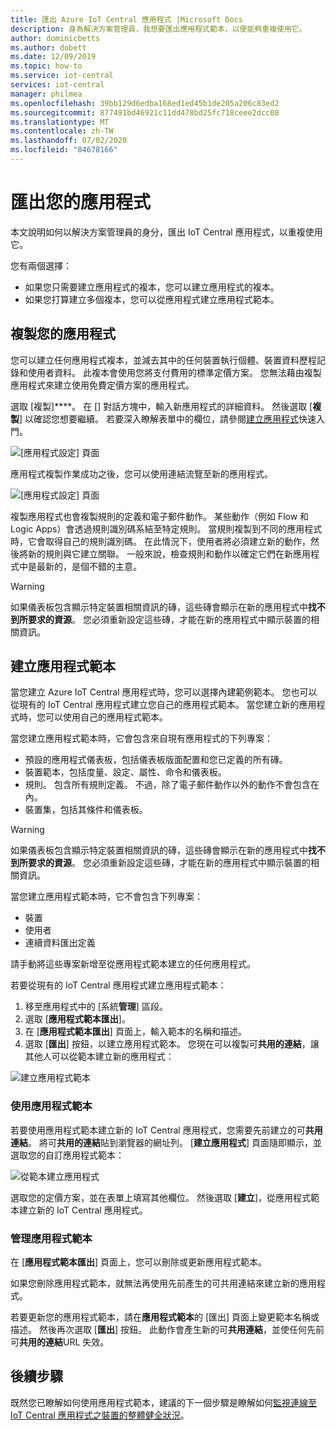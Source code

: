 ```yaml
---
title: 匯出 Azure IoT Central 應用程式 |Microsoft Docs
description: 身為解決方案管理員，我想要匯出應用程式範本，以便能夠重複使用它。
author: dominicbetts
ms.author: dobett
ms.date: 12/09/2019
ms.topic: how-to
ms.service: iot-central
services: iot-central
manager: philmea
ms.openlocfilehash: 39bb129d6edba168ed1ed45b1de205a206c83ed2
ms.sourcegitcommit: 877491bd46921c11dd478bd25fc718ceee2dcc08
ms.translationtype: MT
ms.contentlocale: zh-TW
ms.lasthandoff: 07/02/2020
ms.locfileid: "84678166"
---
```

# <a name="export-your-application"></a>匯出您的應用程式

本文說明如何以解決方案管理員的身分，匯出 IoT Central 應用程式，以重複使用它。

您有兩個選擇：

- 如果您只需要建立應用程式的複本，您可以建立應用程式的複本。
- 如果您打算建立多個複本，您可以從應用程式建立應用程式範本。

## <a name="copy-your-application"></a>複製您的應用程式

您可以建立任何應用程式複本，並減去其中的任何裝置執行個體、裝置資料歷程記錄和使用者資料。 此複本會使用您將支付費用的標準定價方案。 您無法藉由複製應用程式來建立使用免費定價方案的應用程式。

選取 [複製]****。 在 [] 對話方塊中，輸入新應用程式的詳細資料。 然後選取 [**複製**] 以確認您想要繼續。 若要深入瞭解表單中的欄位，請參閱[建立應用程式](quick-deploy-iot-central.md)快速入門。

![[應用程式設定] 頁面](media/howto-use-app-templates/appcopy2.png)

應用程式複製作業成功之後，您可以使用連結流覽至新的應用程式。

![[應用程式設定] 頁面](media/howto-use-app-templates/appcopy3a.png)

複製應用程式也會複製規則的定義和電子郵件動作。 某些動作（例如 Flow 和 Logic Apps）會透過規則識別碼系結至特定規則。 當規則複製到不同的應用程式時，它會取得自己的規則識別碼。 在此情況下，使用者將必須建立新的動作，然後將新的規則與它建立關聯。 一般來說，檢查規則和動作以確定它們在新應用程式中是最新的，是個不錯的主意。

> [!WARNING]
> 如果儀表板包含顯示特定裝置相關資訊的磚，這些磚會顯示在新的應用程式中**找不到所要求的資源**。 您必須重新設定這些磚，才能在新的應用程式中顯示裝置的相關資訊。

## <a name="create-an-application-template"></a>建立應用程式範本

當您建立 Azure IoT Central 應用程式時，您可以選擇內建範例範本。 您也可以從現有的 IoT Central 應用程式建立您自己的應用程式範本。 當您建立新的應用程式時，您可以使用自己的應用程式範本。

當您建立應用程式範本時，它會包含來自現有應用程式的下列專案：

- 預設的應用程式儀表板，包括儀表板版面配置和您已定義的所有磚。
- 裝置範本，包括度量、設定、屬性、命令和儀表板。
- 規則。 包含所有規則定義。 不過，除了電子郵件動作以外的動作不會包含在內。
- 裝置集，包括其條件和儀表板。

> [!WARNING]
> 如果儀表板包含顯示特定裝置相關資訊的磚，這些磚會顯示在新的應用程式中**找不到所要求的資源**。 您必須重新設定這些磚，才能在新的應用程式中顯示裝置的相關資訊。

當您建立應用程式範本時，它不會包含下列專案：

- 裝置
- 使用者
- 連續資料匯出定義

請手動將這些專案新增至從應用程式範本建立的任何應用程式。

若要從現有的 IoT Central 應用程式建立應用程式範本：

1. 移至應用程式中的 [系統**管理**] 區段。
1. 選取 [**應用程式範本匯出**]。
1. 在 [**應用程式範本匯出**] 頁面上，輸入範本的名稱和描述。
1. 選取 [**匯出**] 按鈕，以建立應用程式範本。 您現在可以複製可**共用的連結**，讓其他人可以從範本建立新的應用程式：

![建立應用程式範本](media/howto-use-app-templates/create-template.png)

### <a name="use-an-application-template"></a>使用應用程式範本

若要使用應用程式範本建立新的 IoT Central 應用程式，您需要先前建立的可**共用連結**。 將可**共用的連結**貼到瀏覽器的網址列。 [**建立應用程式**] 頁面隨即顯示，並選取您的自訂應用程式範本：

![從範本建立應用程式](media/howto-use-app-templates/create-app.png)

選取您的定價方案，並在表單上填寫其他欄位。 然後選取 [**建立**]，從應用程式範本建立新的 IoT Central 應用程式。

### <a name="manage-application-templates"></a>管理應用程式範本

在 [**應用程式範本匯出**] 頁面上，您可以刪除或更新應用程式範本。

如果您刪除應用程式範本，就無法再使用先前產生的可共用連結來建立新的應用程式。

若要更新您的應用程式範本，請在**應用程式範本**的 [匯出] 頁面上變更範本名稱或描述。 然後再次選取 [**匯出**] 按鈕。 此動作會產生新的可**共用連結**，並使任何先前可**共用的連結**URL 失效。

## <a name="next-steps"></a>後續步驟

既然您已瞭解如何使用應用程式範本，建議的下一個步驟是瞭解如何[監視連線至 IoT Central 應用程式之裝置的整體健全狀況](howto-monitor-application-health.md)。
